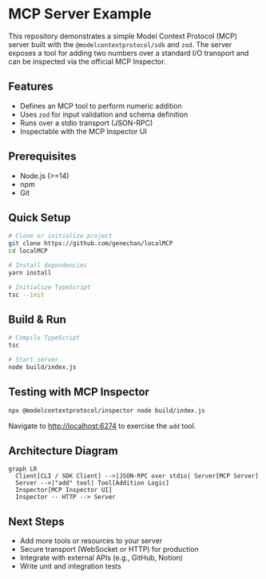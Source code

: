 # MCP Server Example

This repository demonstrates a simple Model Context Protocol (MCP) server built with the `@modelcontextprotocol/sdk` and `zod`. The server exposes a tool for adding two numbers over a standard I/O transport and can be inspected via the official MCP Inspector.

## Features

- Defines an MCP tool to perform numeric addition
- Uses `zod` for input validation and schema definition
- Runs over a stdio transport (JSON-RPC)
- Inspectable with the MCP Inspector UI

## Prerequisites

- Node.js (>=14)
- npm
- Git

## Quick Setup

```bash
# Clone or initialize project
git clone https://github.com/genechan/localMCP
cd localMCP

# Install dependencies
yarn install

# Initialize TypeScript
tsc --init
```

## Build & Run

```bash
# Compile TypeScript
tsc

# Start server
node build/index.js
```

## Testing with MCP Inspector

```bash
npx @modelcontextprotocol/inspector node build/index.js
```

Navigate to [http://localhost:6274](http://localhost:6274) to exercise the `add` tool.

## Architecture Diagram

```mermaid
graph LR
  Client[CLI / SDK Client] -->|JSON-RPC over stdio| Server[MCP Server]
  Server -->|"add" tool| Tool[Addition Logic]
  Inspector[MCP Inspector UI]
  Inspector -- HTTP --> Server
```

## Next Steps

- Add more tools or resources to your server
- Secure transport (WebSocket or HTTP) for production
- Integrate with external APIs (e.g., GitHub, Notion)
- Write unit and integration tests
